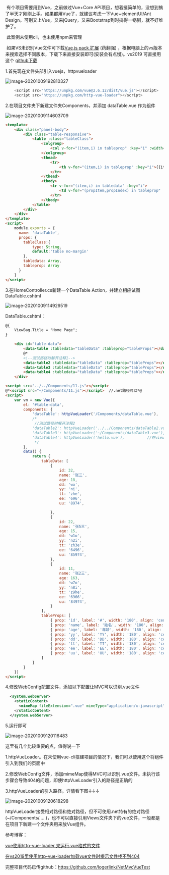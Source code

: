 ​	有个项目需要用到Vue，之前做过Vue+Core API项目，想着挺简单的，没想到搞了半天才刚刚上手。如果都用Vue了，就建议考虑一下Vue+elementUI/Ant Design。可别又上Vue，又来jQuery，又来Bootstrap到时搞得一锅粥，就不好维护了。

​	此案例未使用cli，也未使用npm来管理

​	如果VS未识别Vue文件可下载[Vue.js pack 扩展](https://marketplace.visualstudio.com/items?itemName=MadsKristensen.VuejsPack2019&ssr=false#overview) (药翻强)  ，根据电脑上的vs版本来搜索选择不同版本，下载下来直接安装即可(安装会有点慢)。vs2019 可直接用这个 [github下载](https://github.com/logerlink/NetMvcVueTest/tree/master/vuejsPack2019%E6%89%A9%E5%B1%95%EF%BC%8C%E9%87%8C%E9%9D%A2%E5%AE%89%E8%A3%85%E5%8D%B3%E5%8F%AF)

1.首先现在文件头部引入vuejs，httpvueloader

![image-20201009192810327](https://i.loli.net/2020/10/09/9UnFGaqjpDHthPk.png)

```javascript
    <script src="https://unpkg.com/vue@2.6.12/dist/vue.js"></script>
    <script src="https://unpkg.com/http-vue-loader"></script>
```

2.在项目文件夹下新建文件夹Components，并添加 dataTable.vue 作为组件

![image-20201009114603709](https://i.loli.net/2020/10/09/i4uFy2paJflqm1o.png)

```html
<template>
    <div class="panel-body">
        <div class="table-responsive">
            <table :class="tableClass">
                <colgroup>
                    <col v-for="(item,i) in tableprop" :key="i" :width="item.width" :align="item.align" />
                </colgroup>
                <thead>
                    <tr>
                        <th v-for="(item,i) in tableprop" :key="i">{{item.label}}</th>
                    </tr>
                </thead>
                <tbody>
                    <tr v-for="(item,i) in tabledata" :key="i">
                        <td v-for="(propItem,propIndex) in tableprop" :key="propIndex">{{item[propItem.prop]}}</td>
                    </tr>
                </tbody>
            </table>
        </div>
    </div>
</template>
<script>
    module.exports = {
      name: 'dataTable',
      props: {
	    tableClass:{
		    type: String,
		    default:'table no-margin'
	    },
	    tabledata: Array,
	    tableprop: Array
      }
    }
</script>
```

3.在HomeController.cs新建一个DataTable Action，并建立相应试图DataTable.cshtml

![image-20201009114929519](https://i.loli.net/2020/10/09/Haw6LFxhK4DAybU.png)

DataTable.cshtml：

```html
@{
    ViewBag.Title = "Home Page";
}

    <div id="table-data">
        <data-table :tabledata="tableData" :tableprop="tableProps"></data-table>
        @*
        <!--测试路径时解开注释1-->
        <data-table2 :tabledata="tableData" :tableprop="tableProps"></data-table2>
        <data-table3 :tabledata="tableData" :tableprop="tableProps"></data-table3>
        <data-table4 :tabledata="tableData" :tableprop="tableProps"></data-table4>*@
    </div>

<script src="../../Components/11.js"></script>
@*<script src="~/Components/11.js"></script>  //.net路径可以*@
<script>
    var vm = new Vue({
        el: '#table-data',
        components: {
            'dataTable': httpVueLoader('/Components/dataTable.vue'),           //绝对路径可以
            /*
             //测试路径时解开注释2
            'dataTable2': httpVueLoader('../../Components/dataTable2.vue'),  //相对路径也可以
            'dataTable3': httpVueLoader('~/Components/dataTable3.vue'),      //.net路径不可以    习惯手动拖动文件进来的  这里需要注意一下
            'dataTable4': httpVueLoader('hello.vue'),          //在views文件夹下不可直接访问  也会报404    和当前csHtml同一路径  不可直接访问
             */
        },
        data() {
            return {
                tableData: [
                    {
                        id: 32,
                        name: '张三',
                        age: 18,
                        dd: 'wo',
                        yy: 'ni',
                        tt: 'zhe',
                        ee: '696',
                        uu: '8974',

                    },
                    {
                        id: 22,
                        name: '张5三',
                        age: 15,
                        dd: 'w1o',
                        yy: 'n2i',
                        tt: 'zh3e',
                        ee: '6496',
                        uu: '85974',
                    },
                    {
                        id: 11,
                        name: '张2三',
                        age: 163,
                        dd: 'w7o',
                        yy: 'n8i',
                        tt: 'z9he',
                        ee: '6966',
                        uu: '84974',
                    }
                ],
                tableProps: [
                    { prop: 'id', label: '#', width: '180', align: 'center' },
                    { prop: 'name', label: '姓名', width: '180', align: 'center' },
                    { prop: 'age', label: '年龄', width: '180', align: 'center' },
                    { prop: 'yy', label: 'YY', width: '180', align: 'center' },
                    { prop: 'dd', label: 'DD', width: '180', align: 'center' },
                    { prop: 'tt', label: 'TT', width: '180', align: 'center' },
                    { prop: 'ee', label: 'EE', width: '180', align: 'center' },
                    { prop: 'uu', label: 'UU', width: '180', align: 'center' },
                ]
            }
        }
    })
</script>
```

4.修改WebConfig配置文件，添加以下配置让MVC可以识别.vue文件

```xml
  <system.webServer>
    <staticContent>
      <mimeMap fileExtension=".vue" mimeType="application/x-javascript" />
    </staticContent>
  </system.webServer>
```

5.运行即可

![image-20201009120116483](https://i.loli.net/2020/10/09/pC3Z94DIloRgdS8.png)

这里有几个比较重要的点，值得说一下

1.httpVueLoader。在未使用vue-cli搭建项目的情况下，我们可以使用这个将组件引入到我们的页面中

2.修改WebConfig文件，添加mimeMap使得MVC可以识别.vue文件。未执行该步骤会导致404的问题，即使httpVueLoader引入的路径是正确的

3.httpVueLoader的引入路径。详情看下图↓↓↓

![image-20201009120618298](https://i.loli.net/2020/10/09/TZON3nmUqxG9VsA.png)

​	httpVueLoader接受相对路径和绝对路径，但不可使用.net特有的绝对路径(~/Components/.....)，也不可以直接引用Views文件夹下的vue文件，一般都是在项目下新建一个文件夹用来放Vue组件。

参考博客：

[vue使用http-vue-loader 来运行.vue格式的文件](https://blog.csdn.net/mp624183768/article/details/88387044)

[在vs2019里使用http-vue-loader加载vue文件时提示文件找不到404](https://bbs.csdn.net/topics/396522657)

完整项目代码已传github：https://github.com/logerlink/NetMvcVueTest